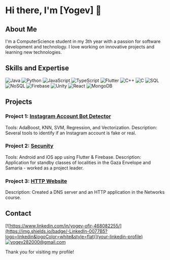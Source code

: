 # Hi there, I'm [Yogev] 👋

## About Me
I'm a ComputerScience student in my 3th year with a passion for software development and technology. I love working on innovative projects and learning new technologies.

## Skills and Expertise
![Java](https://img.shields.io/badge/-Java-007396?logo=java&logoColor=white&style=flat)
![Python](https://img.shields.io/badge/-Python-3776AB?logo=python&logoColor=white&style=flat)
![JavaScript](https://img.shields.io/badge/-JavaScript-F7DF1E?logo=javascript&logoColor=black&style=flat)
![TypeScript](https://img.shields.io/badge/-TypeScript-3178C6?logo=typescript&logoColor=white&style=flat)
![Flutter](https://img.shields.io/badge/-Flutter-02569B?logo=flutter&logoColor=white&style=flat)
![C++](https://img.shields.io/badge/-C++-00599C?logo=c%2b%2b&logoColor=white&style=flat)
![C](https://img.shields.io/badge/-C-A8B9CC?logo=c&logoColor=white&style=flat)
![SQL](https://img.shields.io/badge/-SQL-4479A1?logo=postgresql&logoColor=white&style=flat)
![NoSQL](https://img.shields.io/badge/-NoSQL-4DB33D?logo=mongodb&logoColor=white&style=flat)
![Firebase](https://img.shields.io/badge/-Firebase-FFCA28?logo=firebase&logoColor=black&style=flat)
![Unity](https://img.shields.io/badge/-Unity-000000?logo=unity&logoColor=white&style=flat)
![React](https://img.shields.io/badge/-React-61DAFB?logo=react&logoColor=black&style=flat)
![MongoDB](https://img.shields.io/badge/-MongoDB-47A248?logo=mongodb&logoColor=white&style=flat)


## Projects
### Project 1: [Instagram Account Bot Detector](https://github.com/YogevOfir/Instagram-Bots-Identification)
Tools: AdaBoost, KNN, SVM, Regression, and Vectorization.
Description: Several tools to identify if an Instagram account is fake or real.

### Project 2: [Secunity](https://github.com/Secunity-LTD/secunity_flutter)
Tools: Android and iOS app using Flutter & Firebase.
Description: Application for standby classes of localities in the Gaza Envelope and Samaria - worked as a project leader.


### Project 3: [HTTP Website](https://github.com/YogevOfir/Networking_dns_htcp_http)
Description: Created a DNS server and an HTTP application in the Networks course.


## Contact
[![https://www.linkedin.com/in/yogev-ofir-468082255/](https://img.shields.io/badge/-LinkedIn-0077B5?logo=linkedin&logoColor=white&style=flat)](your-linkedin-profile)
[![yogev282000@gmail.com](https://img.shields.io/badge/-Email-D14836?logo=gmail&logoColor=white&style=flat)](mailto:your-email@example.com)

Thank you for visiting my profile!
